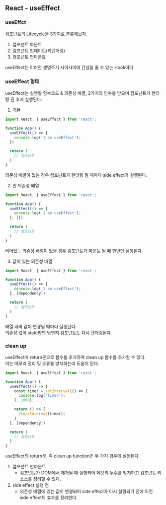 React - useEffect
---------

### useEffct
컴포넌트의 Lifecycle을 3가지로 분류해보자.   
1. 컴포넌트 마운트
2. 컴포넌트 업데이트(리렌더링)
3. 컴포넌트 언마운트
   
useEffect는 이러한 생명주기 사이사이에 간섭을 줄 수 있는 Hook이다.   

### useEffect 형태
useEffect는 실행할 함수코드 & 의존성 배열, 2가지의 인수를 받으며 컴포넌트가 렌더링 된 후에 실행된다.   

1. 기본
```jsx
import React, { useEffect } from 'react';

function App() {
  useEffect(() => {
    console.log('I am useEffect');
  })

  return (
    // 컴포넌트
  )
}
```

의존성 배열이 없는 경우 컴포넌트가 랜더링 될 때마다 side effect가 실행된다.

2. 빈 의존성 배열
```jsx
import React, { useEffect } from 'react';

function App() {
  useEffect(() => {
    console.log('I am useEffect');
  }, [])

  return (
    // 컴포넌트
  )
}
```

비어있는 의존성 배열이 있을 경우 컴포넌트가 마운트 될 때 한번만 실행된다.

3. 값이 있는 의존성 배열
```jsx
import React, { useEffect } from 'react';

function App() {
  useEffect(() => {
    console.log('I am useEffect');
  }, [dependency])

  return (
    // 컴포넌트
  )
}
```

배열 내의 값이 변경될 때마다 실행된다.   
의존성 값이 state라면 당연히 컴포넌트도 다시 렌더링된다.

### clean up
useEffect에 return문으로 함수를 추가하여 clean up 함수를 추가할 수 있다.   
이는 메모리 정리 및 오류를 방지하는데 도움이 된다.
```jsx
import React, { useEffect } from 'react';

function App() {
  useEffect(() => {
    const timer = setInterval(() => {
      console.log('timer');
    }, 1000);

    return () => {
      clearInterval(timer);
    }
  }, [dependency])

  return (
    // 컴포넌트
  )
}
```

useEffect의 return문, 즉 clean up function은 두 가지 경우에 실행된다.   
1. 컴포넌트 언마운트
   - 컴포넌트가 DOM에서 제거될 때 실행되어 메모리 누수를 방지하고 컴포넌트 리소스를 정리할 수 있다.
2. side effect 실행 전
   - 의존성 배열에 있는 값이 변경되어 side effect가 다시 실행되기 전에 이전 side effect의 효과를 정리한다.
